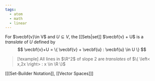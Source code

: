 ```yaml
---
tags:
  - atom
  - math
  - linear
---
```

For $\vecbf{v}\in V$ and $U \subseteq V$, the [[Sets|set]] $\vecbf{v} + U$ is a *translate* of $U$ defined by
$$ \vecbf{v}+U = \{ \vecbf{v} + \vecbf{u} : \vecbf{u} \in U \} $$

> [!example] All lines in $\R^2$ of slope $2$ are *translates* of $\{ \left< x,2x \right> : x \in \R \}$

\[[[Set-Builder Notation]], [[Vector Spaces]]\]